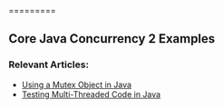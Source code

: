 =========

## Core Java Concurrency 2 Examples

### Relevant Articles:
- [Using a Mutex Object in Java](https://www.baeldung.com/java-mutex)
- [Testing Multi-Threaded Code in Java](https://www.baeldung.com/java-testing-multithreaded)

